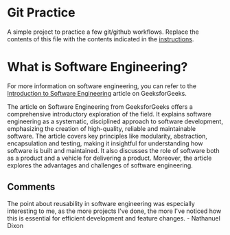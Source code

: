 # Git Practice
A simple project to practice a few git/github workflows.  Replace the contents of this file with the contents indicated in the [instructions](./instructions.md).

# What is Software Engineering?
For more information on software engineering, you can refer to the [Introduction to Software Engineering](https://www.geeksforgeeks.org/software-engineering-introduction-to-software-engineering/) article on GeeksforGeeks.

The article on Software Engineering from GeeksforGeeks offers a comprehensive introductory exploration of the field. It explains software engineering as a systematic, disciplined approach to software development, emphasizing the creation of high-quality, reliable and maintainable software. The article covers key principles like modularity, abstraction, encapsulation and testing, making it insightful for understanding how software is built and maintained. It also discusses the role of software both as a product and a vehicle for delivering a product. Moreover, the article explores  the advantages and challenges of software engineering. 

## Comments 
The point about reusability in software engineering was especially interesting to me, as the more projects I've done, the more I've noticed how this is essential for efficient development and feature changes. - Nathanuel Dixon